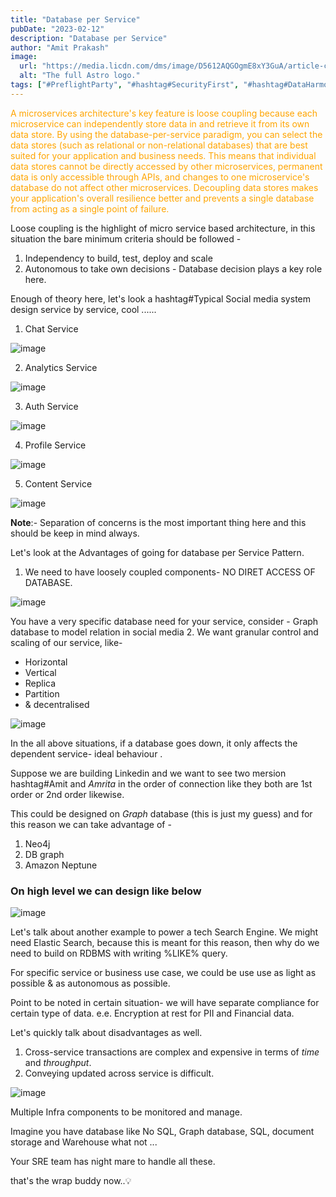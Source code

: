 ```yaml
---
title: "Database per Service"
pubDate: "2023-02-12"
description: "Database per Service"
author: "Amit Prakash"
image:
  url: "https://media.licdn.com/dms/image/D5612AQGOgmE8xY3GuA/article-cover_image-shrink_423_752/0/1676187578582?e=1713398400&v=beta&t=a228KPe1W3BoQ6pCWI5xi7299Hp2urezny3MrzqaoO0"
  alt: "The full Astro logo."
tags: ["#PreflightParty", "#hashtag#SecurityFirst", "#hashtag#DataHarmony", "#hashtag#NoMoreWebWalls"]
---
```


<span style="color:orange">A microservices architecture's key feature is loose coupling because each microservice can independently store data in and retrieve it from its own data store. By using the database-per-service paradigm, you can select the data stores (such as relational or non-relational databases) that are best suited for your application and business needs. This means that individual data stores cannot be directly accessed by other microservices, permanent data is only accessible through APIs, and changes to one microservice's database do not affect other microservices. Decoupling data stores makes your application's overall resilience better and prevents a single database from acting as a single point of failure.</span>


Loose coupling is the highlight of micro service based architecture, in this situation the bare minimum criteria should be followed -
1. Independency to build, test, deploy and scale
2. Autonomous to take own decisions - Database decision plays a key role here.

Enough of theory here, let's look a hashtag#Typical Social media system design service by service, cool ......

1. Chat Service

![image](https://media.licdn.com/dms/image/D5612AQGFEI6oI0dNhQ/article-inline_image-shrink_1000_1488/0/1676184327089?e=1713398400&v=beta&t=5_AAYHhAZtCja01JB59VrenoYtzJxOEDk6Esxo2JOWY)

2. Analytics Service

![image](https://media.licdn.com/dms/image/D5612AQHrBzmg_BRe1A/article-inline_image-shrink_1500_2232/0/1676184678235?e=1713398400&v=beta&t=PrbSo4MuPPOZd6dzMQ-9vI-pM_V4H3JjEEKWlCqzA6M)

3. Auth Service

![image](https://media.licdn.com/dms/image/D5612AQGYNmnjXq7u9Q/article-inline_image-shrink_1000_1488/0/1676184709489?e=1713398400&v=beta&t=04YB3_IJndhOahj2leV4A3Mc_yNgDyWS45LaGj5ihME)

4. Profile Service

![image](https://media.licdn.com/dms/image/D5612AQEo-nzVMYuK-g/article-inline_image-shrink_1500_2232/0/1676185029033?e=1713398400&v=beta&t=51HJUq0jKVt7EwpmocM1rm4jNV5ahxJa5wsv0UW1dRs)

5. Content Service

![image](https://media.licdn.com/dms/image/D5612AQGgdv8Ghrr6kQ/article-inline_image-shrink_1500_2232/0/1676185053567?e=1713398400&v=beta&t=Qgvg6WAJrVt8pY-T90GQqRXN6d5HMp6DaFqndCtrGfs)

**Note**:- Separation of concerns is the most important thing here and this should be keep in mind always.

Let's look at the Advantages of going for database per Service Pattern.

1. We need to have loosely coupled components- NO DIRET ACCESS OF DATABASE.

![image](https://media.licdn.com/dms/image/D5612AQETTIJUN4XFzw/article-inline_image-shrink_1500_2232/0/1676186089121?e=1713398400&v=beta&t=rhy6hojn12R_wyQaAhy58ttho4VTwvjo7M8PiQYDMn0)

You have a very specific database need for your service, consider - Graph database to model relation in social media
2. We want granular control and scaling of our service, like- 
- Horizontal
- Vertical
- Replica
- Partition
- & decentralised 

![image](https://media.licdn.com/dms/image/D5612AQGxvG9_YyQ9qg/article-inline_image-shrink_1500_2232/0/1676186107918?e=1713398400&v=beta&t=hyigCzzOjfLSWJJAfV_XcQ9mo0885w6EkRyiED66gP0)

In the all above situations, if a database goes down, it only affects the dependent service- ideal behaviour .

Suppose we are building Linkedin and we want to see two mersion hashtag#Amit and *Amrita* in the order of connection like they both are 1st order or 2nd order likewise.

This could be designed on *Graph* database (this is just my guess) and for this reason we can take advantage of - 

1. Neo4j
2. DB graph
3. Amazon Neptune

### On high level we can design like below

![image](https://media.licdn.com/dms/image/D5612AQEwropxptCwbA/article-inline_image-shrink_1500_2232/0/1676186627252?e=1713398400&v=beta&t=wGY9AUu4NH8xbkSpbsth0MGzjMK6AtTOs3xd72nYdyY)

Let's talk about another example to power a tech Search Engine. We might need Elastic Search, because this is meant for this reason, then why do we need to build on RDBMS with writing %LIKE% query.

For specific service or business use case, we could be use use as light as possible & as autonomous as possible.

Point to be noted in certain situation- we will have separate compliance for certain type of data. e.e. Encryption at rest for PII and Financial data.

Let's quickly talk about disadvantages as well.

1. Cross-service transactions are complex and expensive in terms of *time* and *throughput*.
2. Conveying updated across service is difficult.

![image](https://media.licdn.com/dms/image/D5612AQHsOcjZVV6Ecg/article-inline_image-shrink_1000_1488/0/1676187514302?e=1713398400&v=beta&t=5Dk7L6CBeMdVWhL-NeNn5Utp8f4CE34iaaZobMLSb_E)

Multiple Infra components to be monitored and manage.

Imagine you have database like No SQL, Graph database, SQL, document storage and Warehouse what not ...

Your SRE team has night mare to handle all these.

that's the wrap buddy now..💡